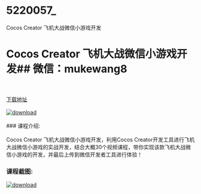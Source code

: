 # 5220057_
Cocos Creator 飞机大战微信小游戏开发
# Cocos Creator 飞机大战微信小游戏开发## 微信：mukewang8
<br/></br>[下载地址](http://www.36tz.cn/article/5220057 "下载地址")
<br/></br>[![download](http://36tz.cn/muke_img/2021_06_1-11-300x169.png "下载地址")](http://www.36tz.cn/article/5220057 "下载地址")
<br/></br>### 课程介绍:<br/></br>Cocos Creator 飞机大战微信小游戏开发，利用Cocos Creator开发工具进行飞机大战微信小游戏的实战开发，结合大概30个视频课程，带你实现该款飞机大战微信小游戏的开发，并最后上传到微信开发者工具进行体验！

### 课程截图:
[![download](http://36tz.cn/muke_img/2021_06_2-8.png "下载地址")](http://www.36tz.cn/article/5220057 "下载地址")
